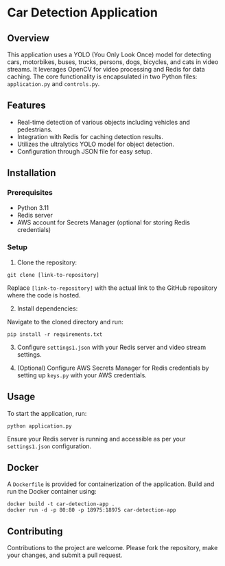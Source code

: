 
# Car Detection Application

## Overview

This application uses a YOLO (You Only Look Once) model for detecting cars, motorbikes, buses, trucks, persons, dogs, bicycles, and cats in video streams. It leverages OpenCV for video processing and Redis for data caching. The core functionality is encapsulated in two Python files: `application.py` and `controls.py`.

## Features

- Real-time detection of various objects including vehicles and pedestrians.
- Integration with Redis for caching detection results.
- Utilizes the ultralytics YOLO model for object detection.
- Configuration through JSON file for easy setup.

## Installation

### Prerequisites

- Python 3.11
- Redis server
- AWS account for Secrets Manager (optional for storing Redis credentials)

### Setup

1. Clone the repository:

```
git clone [link-to-repository]
```

Replace `[link-to-repository]` with the actual link to the GitHub repository where the code is hosted.

2. Install dependencies:

Navigate to the cloned directory and run:

```
pip install -r requirements.txt
```

3. Configure `settings1.json` with your Redis server and video stream settings.

4. (Optional) Configure AWS Secrets Manager for Redis credentials by setting up `keys.py` with your AWS credentials.

## Usage

To start the application, run:

```
python application.py
```

Ensure your Redis server is running and accessible as per your `settings1.json` configuration.

## Docker

A `Dockerfile` is provided for containerization of the application. Build and run the Docker container using:

```
docker build -t car-detection-app .
docker run -d -p 80:80 -p 18975:18975 car-detection-app
```

## Contributing

Contributions to the project are welcome. Please fork the repository, make your changes, and submit a pull request.

